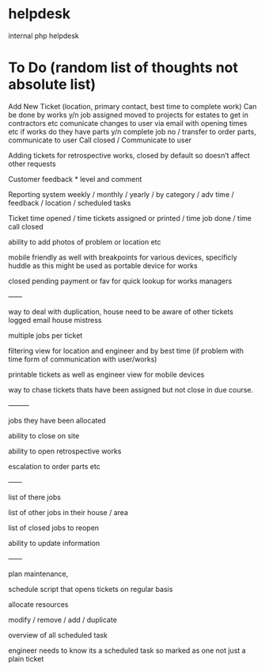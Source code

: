 helpdesk
========

internal php helpdesk

To Do (random list of thoughts not absolute list)
====

Add New Ticket (location, primary contact, best time to complete work) 
     Can be done by works y/n
          job assigned 
          moved to projects for estates to get in contractors etc
          comunicate changes to user via email with opening times etc
     if works 
          do they have parts y/n
               complete job
          no / transfer to order parts, communicate to user 
     Call closed /  Communicate to user

Adding tickets for retrospective works, closed by default so doesn’t affect other requests 

Customer feedback * level and comment

Reporting system
     weekly / monthly / yearly / by category / adv time / feedback / location / scheduled tasks 

Ticket time opened / time tickets assigned or printed / time job done / time call closed

ability to add photos of problem or location etc

mobile friendly as well with breakpoints for various devices, specificly huddle as this might be used as portable device for works 

closed pending payment or fav for quick lookup for works managers

——

way to deal with duplication, house need to be aware of other tickets logged email house mistress

multiple jobs per ticket 

filtering view for location and engineer and by best time (if problem with time form of communication with user/works)

printable tickets as well as engineer view for mobile devices
 
way to chase tickets thats have been assigned but not close in due course. 

———

jobs they have been allocated 

ability to close on site

ability to open retrospective works 

escalation to order parts etc

——

list of there jobs 

list of other jobs in their house / area

list of closed jobs to reopen 

ability to update information 


——

plan maintenance,

schedule script that opens tickets on regular basis 

allocate resources 

modify / remove / add / duplicate 

overview of all scheduled task 

engineer needs to know its a scheduled task so marked as one not just a plain ticket 

